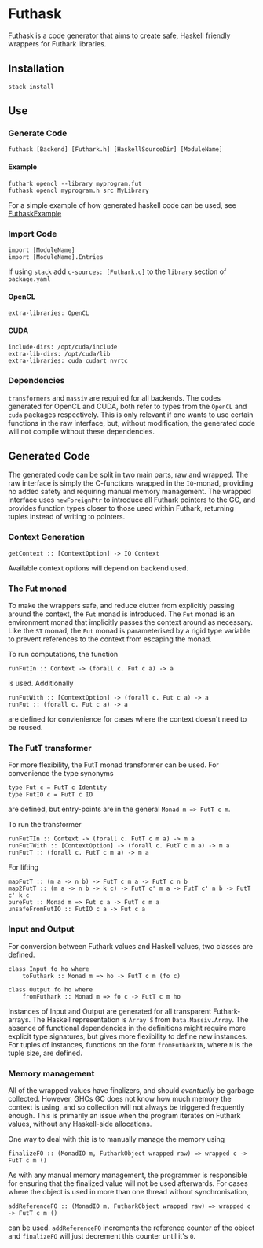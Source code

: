 # Futhask
Futhask is a code generator that aims to create safe, Haskell friendly wrappers for Futhark libraries.

## Installation
    stack install

## Use
### Generate Code
    futhask [Backend] [Futhark.h] [HaskellSourceDir] [ModuleName]

#### Example
    futhark opencl --library myprogram.fut
    futhask opencl myprogram.h src MyLibrary

For a simple example of how generated haskell code can be used, see [FuthaskExample](https://gitlab.com/Gusten_Isfeldt/futhaskexample)

### Import Code
    import [ModuleName]
    import [ModuleName].Entries
    
If using `stack` add `c-sources: [Futhark.c]` to the `library` section of `package.yaml`

#### OpenCL
    extra-libraries: OpenCL 

#### CUDA
    include-dirs: /opt/cuda/include
    extra-lib-dirs: /opt/cuda/lib
    extra-libraries: cuda cudart nvrtc

### Dependencies
`transformers` and `massiv` are required for all backends.
The codes generated for OpenCL and CUDA, both refer to types from the `OpenCL` and `cuda` packages respectively. This is only relevant if one wants to use certain functions in the raw interface, but, without modification, the generated code will not compile without these dependencies.

## Generated Code
The generated code can be split in two main parts, raw and wrapped. The raw interface is simply the C-functions wrapped in the `IO`-monad, providing no added safety and requiring manual memory management. The wrapped interface uses `newForeignPtr` to introduce all Futhark pointers to the GC, and provides function types closer to those used within Futhark, returning tuples instead of writing to pointers.

### Context Generation
    getContext :: [ContextOption] -> IO Context

Available context options will depend on backend used.

### The Fut monad
To make the wrappers safe, and reduce clutter from explicitly passing around the context, the `Fut` monad is introduced. The `Fut` monad is an environment monad that implicitly passes the context around as necessary. Like the `ST` monad, the `Fut` monad is parameterised by a rigid type variable to prevent references to the context from escaping the monad.

To run computations, the function

    runFutIn :: Context -> (forall c. Fut c a) -> a

is used. Additionally

    runFutWith :: [ContextOption] -> (forall c. Fut c a) -> a
    runFut :: (forall c. Fut c a) -> a

are defined for convienience for cases where the context doesn't need to be reused.

### The FutT transformer
For more flexibility, the FutT monad transformer can be used. For convenience the type synonyms

    type Fut c = FutT c Identity
    type FutIO c = FutT c IO

are defined, but entry-points are in the general `Monad m => FutT c m`.

To run the transformer 
    
    runFutTIn :: Context -> (forall c. FutT c m a) -> m a
    runFutTWith :: [ContextOption] -> (forall c. FutT c m a) -> m a
    runFutT :: (forall c. FutT c m a) -> m a

For lifting

    mapFutT :: (m a -> n b) -> FutT c m a -> FutT c n b
    map2FutT :: (m a -> n b -> k c) -> FutT c' m a -> FutT c' n b -> FutT c' k c
    pureFut :: Monad m => Fut c a -> FutT c m a
    unsafeFromFutIO :: FutIO c a -> Fut c a

### Input and Output
For conversion between Futhark values and Haskell values, two classes are defined.

    class Input fo ho where
        toFuthark :: Monad m => ho -> FutT c m (fo c) 

    class Output fo ho where
        fromFuthark :: Monad m => fo c -> FutT c m ho

Instances of Input and Output are generated for all transparent Futhark-arrays. The Haskell representation is `Array S` from `Data.Massiv.Array`. The absence of functional dependencies in the definitions might require more explicit type signatures, but gives more flexibility to define new instances. For tuples of instances, functions on the form `fromFutharkTN`, where `N` is the tuple size, are defined.

### Memory management
All of the wrapped values have finalizers, and should *eventually* be garbage collected. However, GHCs GC does not know how much memory the context is using, and so collection will not always be triggered frequently enough. This is primarily an issue when the program iterates on Futhark values, without any Haskell-side allocations.

One way to deal with this is to manually manage the memory using

    finalizeFO :: (MonadIO m, FutharkObject wrapped raw) => wrapped c -> FutT c m ()

As with any manual memory management, the programmer is responsible for ensuring that the finalized value will not be used afterwards. For cases where the object is used in more than one thread without synchronisation,

    addReferenceFO :: (MonadIO m, FutharkObject wrapped raw) => wrapped c -> FutT c m ()

can be used. `addReferenceFO` increments the reference counter of the object and `finalizeFO` will just decrement this counter until it's `0`.


